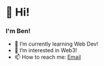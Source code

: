 # 👋 Hi!
### I'm Ben! 

- 🌱 I’m currently learning Web Dev!
- 🧬 I’m interested in Web3!
- 📫 How to reach me: [Email](mailto:b3nik@proton.me)
